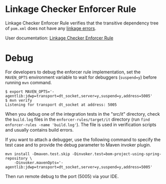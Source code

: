 # Linkage Checker Enforcer Rule

Linkage Checker Enforcer Rule verifies that the transitive dependency tree of `pom.xml` does not have
any [linkage errors](https://jlbp.dev/glossary.html#linkage-error).

User documentation: [Linkage Checker Enforcer Rule](
https://github.com/GoogleCloudPlatform/cloud-opensource-java/wiki/Linkage-Checker-Enforcer-Rule)

# Debug

For developers to debug the enforcer rule implementation, set the `MAVEN_OPTS` environment variable
to wait for debuggers (`suspend=y`) before running `mvn` command.

```
$ export MAVEN_OPTS='-agentlib:jdwp=transport=dt_socket,server=y,suspend=y,address=5005'
$ mvn verify
Listening for transport dt_socket at address: 5005
```

When you debug one of the integration tests in the "src/it" directory, check the
`build.log` files in the `enforcer-rules/target/it` directory (run
`find enforcer-rules -name 'build.log'`).
The file is used in verification scripts and usually contains build errors.

If you want to attach a debugger, use the following  command to specify the test
case and to provide the debug parameter to Maven invoker plugin. 

```
mvn install -Dmaven.test.skip -Dinvoker.test=bom-project-using-spring-repository \
    -Dinvoker.mavenOpts='-agentlib:jdwp=transport=dt_socket,server=y,suspend=y,address=5005'
```

Then run remote debug to the port (5005) via your IDE.
